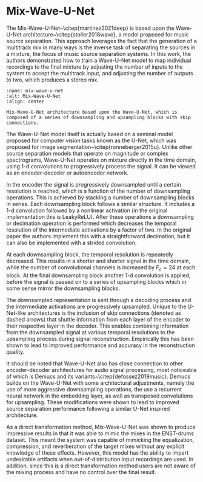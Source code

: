 # Mix-Wave-U-Net

The Mix-Wave-U-Net~\citep{martinez2021deep} is based upon the Wave-U-Net architecture~\citep{stoller2018wave}, a model proposed for music source separation. This approach leverages the fact that the generation of a multitrack mix in many ways is the inverse task of separating the sources in a mixture, the focus of music source separation systems. In this work, the authors demonstrated how to train a Wave-U-Net model to map individual recordings to the final mixture by adjusting the number of inputs to the system to accept the multitrack input, and adjusting the number of outputs to two, which produces a stereo mix.

```{figure} /assets/figures/mix-wave-u-net.svg
:name: mix-wave-u-net
:alt: Mix-Wave-U-Net
:align: center

Mix-Wave-U-Net architecture based upon the Wave-U-Net, which is composed of a series of downsampling and upsampling blocks with skip connections.
```

The Wave-U-Net model itself is actually based on a seminal model proposed for computer vision tasks known as the U-Net, which was proposed for image segmentation~\citep{ronneberger2015u}. Unlike other source separation models that operate on magnitude or complex spectrograms, Wave-U-Net operates on mixture directly in the time domain, using 1-d convolutions to progressively process the signal. It can be viewed as an encoder-decoder or autoencoder network. 

In the encoder the signal is progressively downsampled until a certain resolution is reached, which is a function of the number of downsampling operations. This is achieved by stacking a number of downsampling blocks in series. Each downsampling block follows a similar structure. It includes a 1-d convolution followed by a nonlinear activation (in the original implementation this is  LeakyReLU). After these operations a downsampling or decimation operation is performed which decreases the temporal resolution of the intermediate activations by a factor of two. In the original paper the authors implement this with a straightforward decimation, but it can also be implemented with a strided convolution.

At each downsampling block, the temporal resolution is repeatedly decreased. This results in a shorter and shorter signal in the time domain, while the number of convolutional channels is increased by $F_c=24$ at each block. At the final downsampling block another 1-d convolution is applied, before the signal is passed on to a series of upsampling blocks which in some sense mirror the downsampling blocks. 

The downsampled representation is sent through a decoding process and the intermediate activations are progressively upsampled. Unique to the U-Net-like architectures is the inclusion of skip connections (denoted as dashed arrows) that shuttle information from each layer of the encoder to their respective layer in the decoder. This enables combining information from the downsampled signal at various temporal resolutions to the upsampling process during signal reconstruction. Empirically this has been shown to lead to improved performance and accuracy in the reconstruction quality. 

It should be noted that Wave-U-Net also has close connection to other encoder-decoder architectures for audio signal processing, most noticeable of which is Demucs and its variants~\citep{defossez2019music}. Demucs builds on the Wave-U-Net with some architectural adjustments, namely the use of more aggressive downsampling operations, the use a recurrent neural network in the embedding layer, as well as transposed convolutions for upsampling. These modifications were shown to lead to improved source separation performance following a similar U-Net inspired architecture.

As a direct transformation method, Mix-Wave-U-Net was shown to produce impressive results in that it was able to mimic the mixes in the ENST-drums dataset. This meant the system was capable of mimicking the equalization, compression, and reverberation of the target mixes without any explicit knowledge of these effects. However, this model has the ability to impart undesirable artifacts when out-of-distribution input recordings are used. 
In addition, since this is a direct transformation method users are not aware of the mixing process and have no control over the final result. 